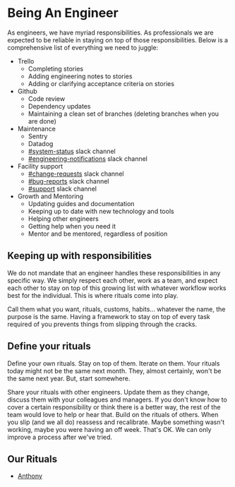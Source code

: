 # Being An Engineer
As engineers, we have myriad responsibilities. As professionals we are expected to be reliable in staying on top of those responsibilities. Below is a comprehensive list of everything we need to juggle:
* Trello
	* Completing stories
	* Adding engineering notes to stories
	* Adding or clarifying acceptance criteria on stories
* Github
	* Code review
	* Dependency updates
	* Maintaining a clean set of branches (deleting branches when you are done)
* Maintenance
	* Sentry
	* Datadog
	* [#system-status](https://buoy-software.slack.com/archives/C01M6UJS80J) slack channel
	* [#engineering-notifications](https://buoy-software.slack.com/archives/CLNDW7LKU) slack channel
* Facility support
	* [#change-requests](https://buoy-software.slack.com/archives/C01HSE4L68K) slack channel
	* [#bug-reports](https://buoy-software.slack.com/archives/C01705G3LPJ) slack channel
	* [#support](https://buoy-software.slack.com/archives/C01GM6X02BC) slack channel
* Growth and Mentoring
	* Updating guides and documentation
	* Keeping up to date with new technology and tools
	* Helping other engineers
	* Getting help when you need it
	* Mentor and be mentored, regardless of position

## Keeping up with responsibilities
We do not mandate that an engineer handles these responsibilities in any specific way. We simply respect each other, work as a team, and expect each other to stay on top of this growing list with whatever workflow works best for the individual. This is where rituals come into play.

Call them what you want, rituals, customs, habits... whatever the name, the purpose is the same. Having a framework to stay on top of every task required of you prevents things from slipping through the cracks.

## Define your rituals
Define your own rituals. Stay on top of them. Iterate on them. Your rituals today might not be the same next month. They, almost certainly, won't be the same next year. But, start somewhere.

Share your rituals with other engineers. Update them as they change, discuss them with your colleagues and managers. If you don't know how to cover a certain responsibility or think there is a better way, the rest of the team would love to help or hear that. Build on the rituals of others. When you slip (and we all do) reassess and recalibrate. Maybe something wasn't working, maybe you were having an off week. That's OK. We can only improve a process after we've tried.

## Our Rituals
* [Anthony](anthony.md)
